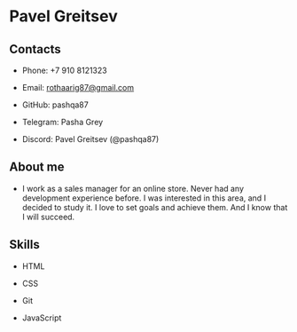 # Pavel Greitsev

## Contacts

* Phone: +7 910 8121323  

* Email: rothaarig87@gmail.com  

* GitHub: pashqa87  

* Telegram: Pasha Grey  

* Discord: Pavel Greitsev (@pashqa87)

## About me

* I work as a sales manager for an online store. Never had any development experience before. I was interested in this area, and I decided to study it. I love to set goals and achieve them. And I know that I will succeed.  

## Skills

* HTML  

* CSS  

* Git  

* JavaScript  